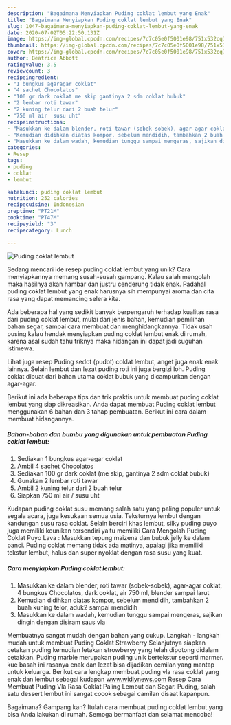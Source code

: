 ```yaml
---
description: "Bagaimana Menyiapkan Puding coklat lembut yang Enak"
title: "Bagaimana Menyiapkan Puding coklat lembut yang Enak"
slug: 1047-bagaimana-menyiapkan-puding-coklat-lembut-yang-enak
date: 2020-07-02T05:22:50.131Z
image: https://img-global.cpcdn.com/recipes/7c7c05e0f5001e98/751x532cq70/puding-coklat-lembut-foto-resep-utama.jpg
thumbnail: https://img-global.cpcdn.com/recipes/7c7c05e0f5001e98/751x532cq70/puding-coklat-lembut-foto-resep-utama.jpg
cover: https://img-global.cpcdn.com/recipes/7c7c05e0f5001e98/751x532cq70/puding-coklat-lembut-foto-resep-utama.jpg
author: Beatrice Abbott
ratingvalue: 3.5
reviewcount: 3
recipeingredient:
- "1 bungkus agaragar coklat"
- "4 sachet Chocolatos"
- "100 gr dark coklat me skip gantinya 2 sdm coklat bubuk"
- "2 lembar roti tawar"
- "2 kuning telur dari 2 buah telur"
- "750 ml air  susu uht"
recipeinstructions:
- "Masukkan ke dalam blender, roti tawar (sobek-sobek), agar-agar coklat, 4 bungkus Chocolatos, dark coklat, air 750 ml, blender sampai larut"
- "Kemudian didihkan diatas kompor, sebelum mendidih, tambahkan 2 buah kuning telor, aduk2 sampai mendidih"
- "Masukkan ke dalam wadah, kemudian tunggu sampai mengeras, sajikan dingin dengan disiram saus vla"
categories:
- Resep
tags:
- puding
- coklat
- lembut

katakunci: puding coklat lembut 
nutrition: 252 calories
recipecuisine: Indonesian
preptime: "PT21M"
cooktime: "PT47M"
recipeyield: "3"
recipecategory: Lunch

---
```



![Puding coklat lembut](https://img-global.cpcdn.com/recipes/7c7c05e0f5001e98/751x532cq70/puding-coklat-lembut-foto-resep-utama.jpg)

Sedang mencari ide resep puding coklat lembut yang unik? Cara menyiapkannya memang susah-susah gampang. Kalau salah mengolah maka hasilnya akan hambar dan justru cenderung tidak enak. Padahal puding coklat lembut yang enak harusnya sih mempunyai aroma dan cita rasa yang dapat memancing selera kita.

Ada beberapa hal yang sedikit banyak berpengaruh terhadap kualitas rasa dari puding coklat lembut, mulai dari jenis bahan, kemudian pemilihan bahan segar, sampai cara membuat dan menghidangkannya. Tidak usah pusing kalau hendak menyiapkan puding coklat lembut enak di rumah, karena asal sudah tahu triknya maka hidangan ini dapat jadi suguhan istimewa.

Lihat juga resep Puding sedot (pudot) coklat lembut, anget juga enak enak lainnya. Selain lembut dan lezat puding roti ini juga bergizi loh. Puding coklat dibuat dari bahan utama coklat bubuk yang dicampurkan dengan agar-agar.


Berikut ini ada beberapa tips dan trik praktis untuk membuat puding coklat lembut yang siap dikreasikan. Anda dapat membuat Puding coklat lembut menggunakan 6 bahan dan 3 tahap pembuatan. Berikut ini cara dalam membuat hidangannya.

<!--inarticleads1-->

##### Bahan-bahan dan bumbu yang digunakan untuk pembuatan Puding coklat lembut:

1. Sediakan 1 bungkus agar-agar coklat
1. Ambil 4 sachet Chocolatos
1. Sediakan 100 gr dark coklat (me skip, gantinya 2 sdm coklat bubuk)
1. Gunakan 2 lembar roti tawar
1. Ambil 2 kuning telur dari 2 buah telur
1. Siapkan 750 ml air / susu uht


Kudapan puding coklat susu memang salah satu yang paling populer untuk segala acara, juga kesukaan semua usia. Teksturnya lembut dengan kandungan susu rasa coklat. Selain berciri khas lembut, silky puding puyo juga memiliki keunikan tersendiri yaitu memiliki Cara Mengolah Puding Coklat Puyo Lava : Masukkan tepung maizena dan bubuk jelly ke dalam panci. Puding coklat memang tidak ada matinya, apalagi jika memiliki tekstur lembut, halus dan super nyoklat dengan rasa susu yang kuat. 

<!--inarticleads2-->

##### Cara menyiapkan Puding coklat lembut:

1. Masukkan ke dalam blender, roti tawar (sobek-sobek), agar-agar coklat, 4 bungkus Chocolatos, dark coklat, air 750 ml, blender sampai larut
1. Kemudian didihkan diatas kompor, sebelum mendidih, tambahkan 2 buah kuning telor, aduk2 sampai mendidih
1. Masukkan ke dalam wadah, kemudian tunggu sampai mengeras, sajikan dingin dengan disiram saus vla


Membuatnya sangat mudah dengan bahan yang cukup. Langkah - langkah mudah untuk membuat Puding Coklat Strawberry Selanjutnya siapkan cetakan puding kemudian letakan strowberyy yang telah dipotong didalam cetakkan. Puding marble merupakan puding unik bertekstur seperti marmer. kue basah ini rasanya enak dan lezat bisa dijadikan cemilan yang mantap untuk keluarga. Berikut cara lengkap membuat puding vla rasa coklat yang enak dan lembut sebagai kudapan www.widiynews.com Resep Cara Membuat Puding Vla Rasa Coklat Paling Lembut dan Segar. Puding, salah satu dessert lembut ini sangat cocok sebagai camilan disaat kapanpun. 

Bagaimana? Gampang kan? Itulah cara membuat puding coklat lembut yang bisa Anda lakukan di rumah. Semoga bermanfaat dan selamat mencoba!
